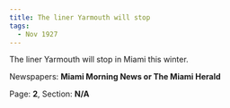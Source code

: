 ```yaml
---  
title: The liner Yarmouth will stop  
tags:  
  - Nov 1927  
---  
```

  
The liner Yarmouth will stop in Miami this winter.  
  
Newspapers: **Miami Morning News or The Miami Herald**  
  
Page: **2**, Section: **N/A** 
